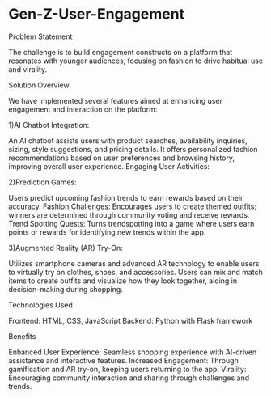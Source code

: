 # Gen-Z-User-Engagement
Problem Statement

The challenge is to build engagement constructs on a platform that resonates with younger audiences, focusing on fashion to drive habitual use and virality.

Solution Overview

We have implemented several features aimed at enhancing user engagement and interaction on the platform:

1)AI Chatbot Integration:

An AI chatbot assists users with product searches, availability inquiries, sizing, style suggestions, and pricing details.
It offers personalized fashion recommendations based on user preferences and browsing history, improving overall user experience.
Engaging User Activities:

2)Prediction Games: 

Users predict upcoming fashion trends to earn rewards based on their accuracy.
Fashion Challenges: Encourages users to create themed outfits; winners are determined through community voting and receive rewards.
Trend Spotting Quests: Turns trendspotting into a game where users earn points or rewards for identifying new trends within the app.

3)Augmented Reality (AR) Try-On:

Utilizes smartphone cameras and advanced AR technology to enable users to virtually try on clothes, shoes, and accessories.
Users can mix and match items to create outfits and visualize how they look together, aiding in decision-making during shopping.

Technologies Used

Frontend: HTML, CSS, JavaScript
Backend: Python with Flask framework

Benefits

Enhanced User Experience: Seamless shopping experience with AI-driven assistance and interactive features.
Increased Engagement: Through gamification and AR try-on, keeping users returning to the app.
Virality: Encouraging community interaction and sharing through challenges and trends.
